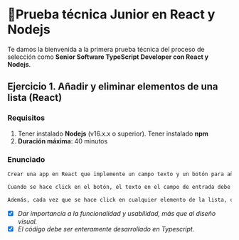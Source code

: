 # 🥈Prueba técnica Junior en React y Nodejs

Te damos la bienvenida a la primera prueba técnica del proceso de selección como __Senior Software TypeScript Developer con React y Nodejs__.

## Ejercicio 1. Añadir y eliminar elementos de una lista (React)

### Requisitos

1. Tener instalado __Nodejs__ (v16.x.x o superior). Tener instalado __npm__
2. **Duración máxima**: 40 minutos

### Enunciado

```bash
Crear una app en React que implemente un campo texto y un botón para añadir un elemento.

Cuando se hace click en el botón, el texto en el campo de entrada debe agregarse a continuación en una lista de elementos.

Además, cada vez que se hace click en cualquier elemento de la lista, debe eliminarse de la lista.
```

- [x] _Dar importancia a la funcionalidad y usabilidad, más que al diseño visual._
- [x] _El código debe ser enteramente desarrollado en Typescript._